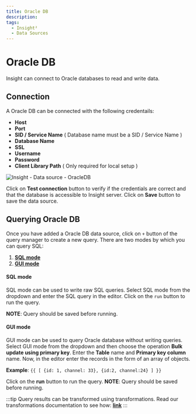 ```yaml
---
title: Oracle DB
description: 
tags:
  - Insight²
  - Data Sources
---
```


# Oracle DB

Insight can connect to Oracle databases to read and write data.

## Connection

A Oracle DB can be connected with the following credentails:
- **Host**
- **Port**
- **SID / Service Name** ( Database name must be a SID / Service Name )
- **Database Name**
- **SSL**
- **Username**
- **Password**
- **Client Library Path** ( Only required for local setup )



![Insight - Data source - OracleDB](/_images/insight2/datasource-reference/oracledb/oracleauth.png)



Click on **Test connection** button to verify if the credentials are correct and that the database is accessible to Insight server. Click on **Save** button to save the data source.

## Querying Oracle DB

Once you have added a Oracle DB data source, click on `+` button of the query manager to create a new query. There are two modes by which you can query SQL:

  1. **[SQL mode](/docs/data-sources/oracledb#sql-mode)**
  2. **[GUI mode](/docs/data-sources/oracledb#gui-mode)**

#### SQL mode

SQL mode can be used to write raw SQL queries. Select SQL mode from the dropdown and enter the SQL query in the editor. Click on the `run` button to run the query.

**NOTE**: Query should be saved before running.

#### GUI mode

GUI mode can be used to query Oracle database without writing queries. Select GUI mode from the dropdown and then choose the operation **Bulk update using primary key**. Enter the **Table** name and **Primary key column** name. Now, in the editor enter the records in the form of an array of objects.

**Example**: `{{ [ {id: 1, channel: 33}, {id:2, channel:24} ] }}`

Click on the **run** button to run the query. **NOTE**: Query should be saved before running.

:::tip
Query results can be transformed using transformations. Read our transformations documentation to see how: **[link](/docs/tutorial/transformations)**
:::
